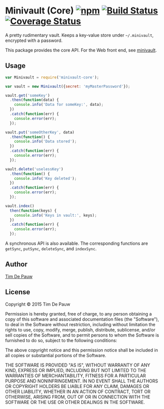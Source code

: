 # Minivault (Core) [![npm](https://img.shields.io/npm/v/minivault-core.svg)](https://www.npmjs.com/package/minivault-core) [![Build Status](https://img.shields.io/travis/timdp/minivault-core.svg)](https://travis-ci.org/timdp/minivault-core) [![Coverage Status](https://img.shields.io/coveralls/timdp/minivault-core.svg)](https://coveralls.io/r/timdp/minivault-core)

A pretty rudimentary vault. Keeps a key-value store under `~/.minivault`,
encrypted with a password.

This package provides the core API. For the Web front end, see
[minivault](https://www.npmjs.com/package/minivault).

## Usage

```js
var Minivault = require('minivault-core');

var vault = new Minivault({secret: 'myMasterPassword'});

vault.get('someKey')
  .then(function(data) {
    console.info('Data for someKey:', data);
  })
  .catch(function(err) {
    console.error(err);
  });

vault.put('someOtherKey', data)
  .then(function() {
    console.info('Data stored');
  })
  .catch(function(err) {
    console.error(err);
  });

vault.delete('uselessKey')
  .then(function() {
    console.info('Key deleted');
  })
  .catch(function(err) {
    console.error(err);
  });

vault.index()
  then(function(keys) {
    console.info('Keys in vault:', keys);
  })
  .catch(function(err) {
    console.error(err);
  });
```

A synchronous API is also available. The corresponding functions are
`getSync`, `putSync`, `deleteSync`, and `indexSync`.

## Author

[Tim De Pauw](https://tmdpw.eu/)

## License

Copyright &copy; 2015 Tim De Pauw

Permission is hereby granted, free of charge, to any person obtaining a copy
of this software and associated documentation files (the "Software"), to deal
in the Software without restriction, including without limitation the rights
to use, copy, modify, merge, publish, distribute, sublicense, and/or sell
copies of the Software, and to permit persons to whom the Software is
furnished to do so, subject to the following conditions:

The above copyright notice and this permission notice shall be included in all
copies or substantial portions of the Software.

THE SOFTWARE IS PROVIDED "AS IS", WITHOUT WARRANTY OF ANY KIND, EXPRESS OR
IMPLIED, INCLUDING BUT NOT LIMITED TO THE WARRANTIES OF MERCHANTABILITY,
FITNESS FOR A PARTICULAR PURPOSE AND NONINFRINGEMENT. IN NO EVENT SHALL THE
AUTHORS OR COPYRIGHT HOLDERS BE LIABLE FOR ANY CLAIM, DAMAGES OR OTHER
LIABILITY, WHETHER IN AN ACTION OF CONTRACT, TORT OR OTHERWISE, ARISING FROM,
OUT OF OR IN CONNECTION WITH THE SOFTWARE OR THE USE OR OTHER DEALINGS IN THE
SOFTWARE.
